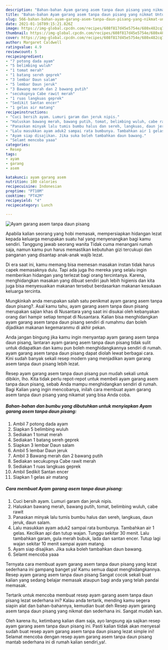 ```yaml
---
description: "Bahan-bahan Ayam garang asem tanpa daun pisang yang nikmat Untuk Jualan"
title: "Bahan-bahan Ayam garang asem tanpa daun pisang yang nikmat Untuk Jualan"
slug: 566-bahan-bahan-ayam-garang-asem-tanpa-daun-pisang-yang-nikmat-untuk-jualan
date: 2021-01-16T09:15:21.826Z
image: https://img-global.cpcdn.com/recipes/608f817d45e5754e/680x482cq70/ayam-garang-asem-tanpa-daun-pisang-foto-resep-utama.jpg
thumbnail: https://img-global.cpcdn.com/recipes/608f817d45e5754e/680x482cq70/ayam-garang-asem-tanpa-daun-pisang-foto-resep-utama.jpg
cover: https://img-global.cpcdn.com/recipes/608f817d45e5754e/680x482cq70/ayam-garang-asem-tanpa-daun-pisang-foto-resep-utama.jpg
author: Margaret Caldwell
ratingvalue: 4.9
reviewcount: 5
recipeingredient:
- "7 potong dada ayam"
- "5 belimbing wuluh"
- "1 tomat merah"
- "1 batang sereh geprek"
- "3 lembar Daun salam"
- "5 lembar Daun jeruk"
- "3 Bawang merah dan 2 bawang putih"
- "secukupnya Cabe rawit merah"
- "1 ruas langkuas geprek"
- "Sedikit Santan encer"
- "1 gelas air matang"
recipeinstructions:
- "Cuci bersih ayam. Lumuri garam dan jeruk nipis."
- "Haluskan bawang merah, bawang putih, tomat, belimbing wuluh, cabe rawit"
- "Panaskan minyak lalu tumis bumbu halus dan sereh, langkuas, daun jeruk, daun salam."
- "Lalu masukkan ayam aduk2 sampai rata bumbunya. Tambahkan air 1 gelas. Kecilkan api dan tutup wajan. Tunggu sekitar 30 menit. Lalu tambahkan garam, gula merah bubuk, lada dan santan encer. Tutup lagi wajan sekitar 10 menit sampai ayam matang."
- "Ayam siap disajikan. Jika suka boleh tambahkan daun bawang."
- "Selamt mencoba yaaa"
categories:
- Resep
tags:
- ayam
- garang
- asem

katakunci: ayam garang asem 
nutrition: 180 calories
recipecuisine: Indonesian
preptime: "PT10M"
cooktime: "PT42M"
recipeyield: "4"
recipecategory: Lunch

---
```



![Ayam garang asem tanpa daun pisang](https://img-global.cpcdn.com/recipes/608f817d45e5754e/680x482cq70/ayam-garang-asem-tanpa-daun-pisang-foto-resep-utama.jpg)

Apabila kalian seorang yang hobi memasak, mempersiapkan hidangan lezat kepada keluarga merupakan suatu hal yang menyenangkan bagi kamu sendiri. Tanggung jawab seorang  wanita Tidak cuma menangani rumah saja, namun kamu pun harus memastikan kebutuhan gizi tercukupi dan panganan yang disantap anak-anak wajib lezat.

Di era  saat ini, kamu memang bisa memesan masakan instan tidak harus capek memasaknya dulu. Tapi ada juga lho mereka yang selalu ingin memberikan hidangan yang terlezat bagi orang tercintanya. Karena, menghidangkan masakan yang dibuat sendiri jauh lebih higienis dan kita juga bisa menyesuaikan makanan tersebut berdasarkan makanan kesukaan keluarga tercinta. 



Mungkinkah anda merupakan salah satu penikmat ayam garang asem tanpa daun pisang?. Asal kamu tahu, ayam garang asem tanpa daun pisang merupakan sajian khas di Nusantara yang saat ini disukai oleh kebanyakan orang dari hampir setiap tempat di Nusantara. Kalian bisa menghidangkan ayam garang asem tanpa daun pisang sendiri di rumahmu dan boleh dijadikan makanan kegemaranmu di akhir pekan.

Anda jangan bingung jika kamu ingin menyantap ayam garang asem tanpa daun pisang, lantaran ayam garang asem tanpa daun pisang tidak sulit untuk didapatkan dan kamu pun boleh menghidangkannya sendiri di rumah. ayam garang asem tanpa daun pisang dapat diolah lewat berbagai cara. Kini sudah banyak sekali resep modern yang menjadikan ayam garang asem tanpa daun pisang lebih lezat.

Resep ayam garang asem tanpa daun pisang pun mudah sekali untuk dibikin, lho. Kita tidak perlu repot-repot untuk membeli ayam garang asem tanpa daun pisang, sebab Anda mampu menghidangkan sendiri di rumah. Bagi Kalian yang ingin mencobanya, inilah cara membuat ayam garang asem tanpa daun pisang yang nikamat yang bisa Anda coba.

<!--inarticleads1-->

##### Bahan-bahan dan bumbu yang dibutuhkan untuk menyiapkan Ayam garang asem tanpa daun pisang:

1. Ambil 7 potong dada ayam
1. Siapkan 5 belimbing wuluh
1. Sediakan 1 tomat merah
1. Sediakan 1 batang sereh geprek
1. Siapkan 3 lembar Daun salam
1. Ambil 5 lembar Daun jeruk
1. Ambil 3 Bawang merah dan 2 bawang putih
1. Sediakan secukupnya Cabe rawit merah
1. Sediakan 1 ruas langkuas geprek
1. Ambil Sedikit Santan encer
1. Siapkan 1 gelas air matang




<!--inarticleads2-->

##### Cara membuat Ayam garang asem tanpa daun pisang:

1. Cuci bersih ayam. Lumuri garam dan jeruk nipis.
1. Haluskan bawang merah, bawang putih, tomat, belimbing wuluh, cabe rawit
1. Panaskan minyak lalu tumis bumbu halus dan sereh, langkuas, daun jeruk, daun salam.
1. Lalu masukkan ayam aduk2 sampai rata bumbunya. Tambahkan air 1 gelas. Kecilkan api dan tutup wajan. Tunggu sekitar 30 menit. Lalu tambahkan garam, gula merah bubuk, lada dan santan encer. Tutup lagi wajan sekitar 10 menit sampai ayam matang.
1. Ayam siap disajikan. Jika suka boleh tambahkan daun bawang.
1. Selamt mencoba yaaa




Ternyata cara membuat ayam garang asem tanpa daun pisang yang lezat sederhana ini gampang banget ya! Kamu semua dapat menghidangkannya. Resep ayam garang asem tanpa daun pisang Sangat cocok sekali buat kalian yang sedang belajar memasak ataupun bagi anda yang telah pandai memasak.

Tertarik untuk mencoba membuat resep ayam garang asem tanpa daun pisang lezat sederhana ini? Kalau anda tertarik, mending kamu segera siapin alat dan bahan-bahannya, kemudian buat deh Resep ayam garang asem tanpa daun pisang yang nikmat dan sederhana ini. Sangat mudah kan. 

Oleh karena itu, ketimbang kalian diam saja, ayo langsung aja sajikan resep ayam garang asem tanpa daun pisang ini. Pasti kalian tiidak akan menyesal sudah buat resep ayam garang asem tanpa daun pisang lezat simple ini! Selamat mencoba dengan resep ayam garang asem tanpa daun pisang mantab sederhana ini di rumah kalian sendiri,ya!.

